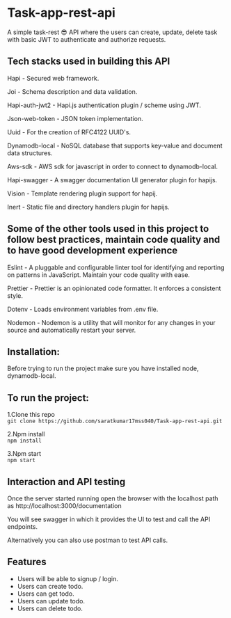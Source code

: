 # Task-app-rest-api

A simple task-rest 😎 API where the users can create, update, delete task with basic JWT to authenticate and authorize requests.

## Tech stacks used in building this API

Hapi - Secured web framework.

Joi - Schema description and data validation.

Hapi-auth-jwt2 - Hapi.js authentication plugin / scheme using JWT.

Json-web-token - JSON token implementation.

Uuid - For the creation of RFC4122 UUID's.

Dynamodb-local - NoSQL database that supports key-value and document data structures.

Aws-sdk - AWS sdk for javascript in order to connect to dynamodb-local.

Hapi-swagger - A swagger documentation UI generator plugin for hapijs.

Vision - Template rendering plugin support for hapij.

Inert - Static file and directory handlers plugin for hapijs.

## Some of the other tools used in this project to follow best practices, maintain code quality and to have good development experience

Eslint - A pluggable and configurable linter tool for identifying and reporting on patterns in JavaScript. Maintain your code quality with ease.

Prettier - Prettier is an opinionated code formatter. It enforces a consistent style.

Dotenv - Loads environment variables from .env file.

Nodemon - Nodemon is a utility that will monitor for any changes in your source and automatically restart your server.

## Installation:

Before trying to run the project make sure you have installed node, dynamodb-local.

## To run the project:

1.Clone this repo  
`git clone https://github.com/saratkumar17mss040/Task-app-rest-api.git`

2.Npm install  
`npm install`

3.Npm start  
`npm start`

## Interaction and API testing

Once the server started running open the browser with the localhost path as
http://localhost:3000/documentation

You will see swagger in which it provides the UI to test and call the API endpoints.

Alternatively you can also use postman to test API calls.

## Features

-   Users will be able to signup / login.
-   Users can create todo.
-   Users can get todo.
-   Users can update todo.
-   Users can delete todo.

